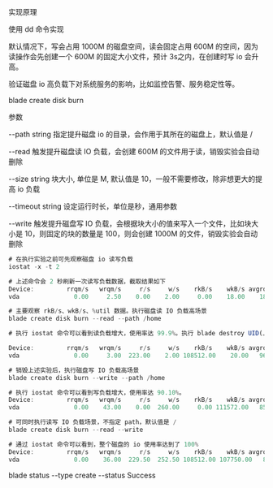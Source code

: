 实现原理

使用 dd 命令实现



默认情况下，写会占用 1000M 的磁盘空间，读会固定占用 600M 的空间，因为读操作会先创建一个 600M 的固定大小文件，预计 3s之内，在创建时写 io 会升高。

验证磁盘 io 高负载下对系统服务的影响，比如监控告警、服务稳定性等。



blade create disk burn



参数

--path string      指定提升磁盘 io 的目录，会作用于其所在的磁盘上，默认值是 /

--read             触发提升磁盘读 IO 负载，会创建 600M 的文件用于读，销毁实验会自动删除

--size string      块大小, 单位是 M, 默认值是 10，一般不需要修改，除非想更大的提高 io 负载

--timeout string   设定运行时长，单位是秒，通用参数

--write            触发提升磁盘写 IO 负载，会根据块大小的值来写入一个文件，比如块大小是 10，则固定的块的数量是 100，则会创建 1000M 的文件，销毁实验会自动删除



```javascript
# 在执行实验之前可先观察磁盘 io 读写负载
iostat -x -t 2

# 上述命令会 2 秒刷新一次读写负载数据，截取结果如下
Device:         rrqm/s   wrqm/s     r/s     w/s    rkB/s    wkB/s avgrq-sz avgqu-sz   await r_await w_await  svctm  %util
vda               0.00     2.50    0.00    2.00     0.00    18.00    18.00     0.00    1.25    0.00    1.25   1.25   0.25

# 主要观察 rkB/s、wkB/s、%util 数据。执行磁盘读 IO 负载高场景
blade create disk burn --read --path /home

# 执行 iostat 命令可以看到读负载增大，使用率达 99.9%。执行 blade destroy UID(上述执行实验返回的 result 值)可销毁实验。

Device:         rrqm/s   wrqm/s     r/s     w/s    rkB/s    wkB/s avgrq-sz avgqu-sz   await r_await w_await  svctm  %util
vda               0.00     3.00  223.00    2.00 108512.00    20.00   964.73    11.45   50.82   51.19   10.00   4.44  99.90

# 销毁上述实验后，执行磁盘写 IO 负载高场景
blade create disk burn --write --path /home

# 执行 iostat 命令可以看到写负载增大，使用率达 90.10%。
Device:         rrqm/s   wrqm/s     r/s     w/s    rkB/s    wkB/s avgrq-sz avgqu-sz   await r_await w_await  svctm  %util
vda               0.00    43.00    0.00  260.00     0.00 111572.00   858.25    15.36   59.71    0.00   59.71   3.47  90.10

# 可同时执行读写 IO 负载场景，不指定 path，默认值是 /
blade create disk burn --read --write

# 通过 iostat 命令可以看到，整个磁盘的 io 使用率达到了 100%
Device:         rrqm/s   wrqm/s     r/s     w/s    rkB/s    wkB/s avgrq-sz avgqu-sz   await r_await w_await  svctm  %util
vda               0.00    36.00  229.50  252.50 108512.00 107750.00   897.35    30.09   62.70   53.49   71.07   2.07 100.00
```



blade status --type create --status Success



